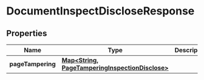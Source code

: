 

# DocumentInspectDiscloseResponse


## Properties

| Name | Type | Description | Notes |
|------------ | ------------- | ------------- | -------------|
|**pageTampering** | [**Map&lt;String, PageTamperingInspectionDisclose&gt;**](PageTamperingInspectionDisclose.md) |  |  [optional] [readonly] |



